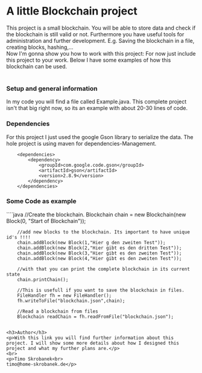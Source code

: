 <h1>A little Blockchain project</h1>
<p>This project is a small blockchain. You will be able to store data and check if 
the blockchain is still valid or not. Furthermore you have useful tools for administration
and further development. E.g. Saving the blockchain in a file, creating blocks, hashing,...<br>
Now I'm gonna show you how to work with this project: For now just include this project to your 
work. Below I have some examples of how this blockchain can be used.<br><br>
</p>

<h3>Setup and general information</h3>
<p>In my code you will find a file called Example.java. This complete project isn't that big right now, so
its an example with about 20-30 lines of code.</p>

<h3>Dependencies</h3>
<p>For this project I just used the google Gson library to serialize the data. The hole project is using maven 
for dependencies-Management.</p>

````maven
    <dependencies>
        <dependency>
            <groupId>com.google.code.gson</groupId>
            <artifactId>gson</artifactId>
            <version>2.8.9</version>
        </dependency>
    </dependencies>
`````

<h3>Some Code as example</h3>
````java
        //Create the blockchain.
        Blockchain chain = new Blockchain(new Block(0, "Start of Blockchain"));

        //add new blocks to the blockchain. Its important to have unique id's !!!!
        chain.addBlock(new Block(1,"Hier g den zweiten Test"));
        chain.addBlock(new Block(2,"Hier gibt es den dritten Test"));
        chain.addBlock(new Block(3,"Hier gibt es den zweiten Test"));
        chain.addBlock(new Block(4,"Hier gibt es den zweiten Test"));

        //with that you can print the complete blockchain in its current state
        chain.printChain();

        //This is usefull if you want to save the blockchain in files.
        FileHandler fh = new FileHandler();
        fh.writeToFile("blockchain.json",chain);
        
        //Read a blockchain from files
        Blockchain readChain = fh.readFromFile("blockchain.json");
````

<h3>Author</h3>
<p>With this link you will find further information about this project. I will show some more details about how I designed this 
project and what my further plans are.</p>
<br>
<p>Timo Skrobanek<br>
timo@home-skrobanek.de</p>